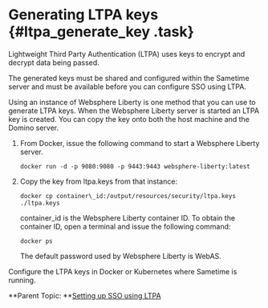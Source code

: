 # Generating LTPA keys {#ltpa_generate_key .task}

Lightweight Third Party Authentication \(LTPA\) uses keys to encrypt and decrypt data being passed.

The generated keys must be shared and configured within the Sametime server and must be available before you can configure SSO using LTPA.

Using an instance of Websphere Liberty is one method that you can use to generate LTPA keys. When the Websphere Liberty server is started an LTPA key is created. You can copy the key onto both the host machine and the Domino server.

1.  From Docker, issue the following command to start a Websphere Liberty server.

    ``` {#codeblock_d4k_zxh_ttb}
    docker run -d -p 9080:9080 -p 9443:9443 websphere-liberty:latest
    ```

2.  Copy the key from ltpa.keys from that instance:

    ``` {#codeblock_ly2_j25_j5b}
    docker cp container\_id:/output/resources/security/ltpa.keys ./ltpa.keys
    ```

    container\_id is the Websphere Liberty container ID. To obtain the container ID, open a terminal and issue the following command:

    ``` {#codeblock_my2_j25_j5b}
    docker ps
    ```

    The default password used by Websphere Liberty is WebAS.


Configure the LTPA keys in Docker or Kubernetes where Sametime is running.

**Parent Topic: **[Setting up SSO using LTPA](enabling_sso_ltpa.md)

